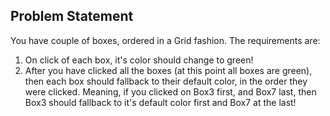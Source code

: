## Problem Statement

You have couple of boxes, ordered in a Grid fashion. The requirements are:
1. On click of each box, it's color should change to green!
2. After you have clicked all the boxes (at this point all boxes are green), then each box should fallback to their
    default color, in the order they were clicked. Meaning, if you clicked on Box3 first, and Box7 last, then Box3
    should fallback to it's default color first and Box7 at the last!